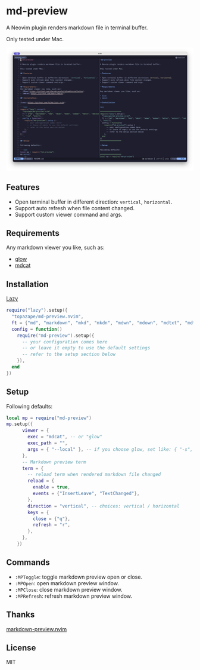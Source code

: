 # md-preview

A Neovim plugin renders markdown file in terminal buffer.

Only tested under Mac.

![screenshot](./assets/screen.png)

## Features

- Open terminal buffer in different direction: `vertical`, `horizontal`.
- Support auto refresh when file content changed.
- Support custom viewer command and args.

## Requirements
Any markdown viewer you like, such as:
- [glow](https://github.com/charmbracelet/glow)
- [mdcat](https://github.com/swsnr/mdcat)

## Installation

[Lazy](https://github.com/folke/lazy.nvim)

```lua
require("lazy").setup({
  "topazape/md-preview.nvim",
  ft = {"md", "markdown", "mkd", "mkdn", "mdwn", "mdown", "mdtxt", "mdtext", "rmd", "wiki"},
  config = function()
    require("md-preview").setup({
      -- your configuration comes here
      -- or leave it empty to use the default settings
      -- refer to the setup section below
    }),
  end
})
```

## Setup

Following defaults:

```lua
local mp = require("md-preview")
mp.setup({
      viewer = {
        exec = "mdcat", -- or "glow"
        exec_path = "",
        args = { "--local" }, -- if you choose glow, set like: { "-s", "dark" }
      },
      -- Markdown preview term
      term = {
        -- reload term when rendered markdown file changed
        reload = {
          enable = true,
          events = {"InsertLeave", "TextChanged"},
        },
        direction = "vertical", -- choices: vertical / horizontal
        keys = {
          close = {"q"},
          refresh = "r",
        },
      },
    })
```

## Commands

- `:MPToggle`: toggle markdown preview open or close.
- `:MPOpen`: open markdown preview window.
- `:MPClose`: close markdown preview window.
- `:MPRefresh`: refresh markdown preview window.

## Thanks

[markdown-preview.nvim](https://github.com/0x00-ketsu/markdown-preview.nvim)

## License

MIT
